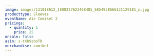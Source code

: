 ```yaml
---
image: images/131018612_1800227623468485_6854938566131129181_n.jpg
producttype: Sleeves
eventName: Air Comiket 2
pricings:
  - quantity: 1
    price: 25
onsale: false
asin: s-tXb9eboTD
merchandise: comiket
---
```

